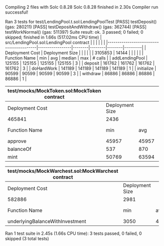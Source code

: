 Compiling 2 files with Solc 0.8.28
Solc 0.8.28 finished in 2.30s
Compiler run successful!

Ran 3 tests for test/LendingPool.t.sol:LendingPoolTest
[PASS] testDeposit() (gas: 280211)
[PASS] testDepositAndWithdraw() (gas: 362744)
[PASS] testWorkNormal() (gas: 511397)
Suite result: ok. 3 passed; 0 failed; 0 skipped; finished in 1.66s (517.02ms CPU time)
| src/LendingPool.sol:LendingPool contract |                 |        |        |        |         |
|------------------------------------------|-----------------|--------|--------|--------|---------|
| Deployment Cost                          | Deployment Size |        |        |        |         |
| 3105853                                  | 14144           |        |        |        |         |
| Function Name                            | min             | avg    | median | max    | # calls |
| addLendingPool                           | 125155          | 125155 | 125155 | 125155 | 3       |
| deposit                                  | 161762          | 161762 | 161762 | 161762 | 3       |
| doHardWork                               | 141189          | 141189 | 141189 | 141189 | 1       |
| initialize                               | 90599           | 90599  | 90599  | 90599  | 3       |
| withdraw                                 | 86886           | 86886  | 86886  | 86886  | 1       |


| test/mocks/MockToken.sol:MockToken contract |                 |       |        |       |         |
|---------------------------------------------|-----------------|-------|--------|-------|---------|
| Deployment Cost                             | Deployment Size |       |        |       |         |
| 465841                                      | 2436            |       |        |       |         |
| Function Name                               | min             | avg   | median | max   | # calls |
| approve                                     | 45957           | 45957 | 45957  | 45957 | 4       |
| balanceOf                                   | 537             | 870   | 537    | 2537  | 6       |
| mint                                        | 50769           | 63594 | 67869  | 67869 | 4       |


| test/mocks/MockWarchest.sol:MockWarchest contract |                 |      |        |      |         |
|---------------------------------------------------|-----------------|------|--------|------|---------|
| Deployment Cost                                   | Deployment Size |      |        |      |         |
| 582886                                            | 2981            |      |        |      |         |
| Function Name                                     | min             | avg  | median | max  | # calls |
| underlyingBalanceWithInvestment                   | 3050            | 4175 | 3050   | 7550 | 4       |




Ran 1 test suite in 2.45s (1.66s CPU time): 3 tests passed, 0 failed, 0 skipped (3 total tests)
